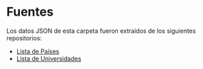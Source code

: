 # Fuentes

Los datos JSON de esta carpeta fueron extraídos de los siguientes repositorios:

- [Lista de Países](https://github.com/lukes/ISO-3166-Countries-with-Regional-Codes)
- [Lista de Universidades](https://github.com/Hipo/university-domains-list)